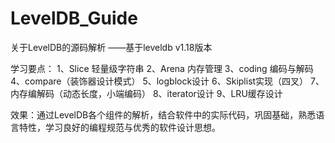 # LevelDB_Guide
关于LevelDB的源码解析 ——基于leveldb v1.18版本

学习要点：
1、Slice 轻量级字符串
2、Arena 内存管理
3、coding 编码与解码
4、compare（装饰器设计模式）
5、logblock设计
6、Skiplist实现（四叉）
7、内存编解码（动态长度，小端编码）
8、iterator设计
9、LRU缓存设计

效果：通过LevelDB各个组件的解析，结合软件中的实际代码，巩固基础，熟悉语言特性，学习良好的编程规范与优秀的软件设计思想。